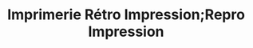 ---
title: "Imprimerie Rétro Impression;Repro Impression"
url: /montreal/imprimerie-retro-impression-repro-impression/
shop: copyshop
---